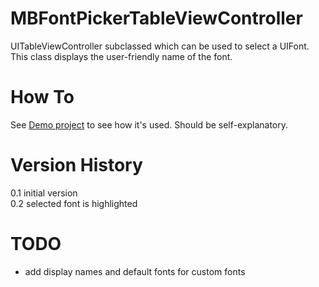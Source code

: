 MBFontPickerTableViewController
===============================

UITableViewController subclassed which can be used to select a UIFont. This class displays the user-friendly name of the font.


How To
======

See [Demo project](https://github.com/mattbauch/MBFontPickerDemo) to see how it's used. Should be self-explanatory. 


Version History
===============

0.1 initial version  
0.2 selected font is highlighted


TODO
====

- add display names and default fonts for custom fonts

